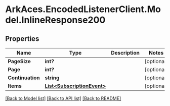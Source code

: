 # ArkAces.EncodedListenerClient.Model.InlineResponse200
## Properties

Name | Type | Description | Notes
------------ | ------------- | ------------- | -------------
**PageSize** | **int?** |  | [optional] 
**Page** | **int?** |  | [optional] 
**Continuation** | **string** |  | [optional] 
**Items** | [**List&lt;SubscriptionEvent&gt;**](SubscriptionEvent.md) |  | [optional] 

[[Back to Model list]](../README.md#documentation-for-models) [[Back to API list]](../README.md#documentation-for-api-endpoints) [[Back to README]](../README.md)

